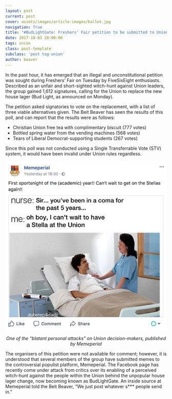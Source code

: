 ```yaml
---
layout: post
current: post
cover: assets/images/article-images/ballot.jpg
navigation: True
title: "#BudLightGate: Freshers’ Fair petition to be submitted to Union"
date: 2017-10-03 20:00:00
tags: union
class: post-template
subclass: 'post tag-union'
author: beaver
---
```


In the past hour, it has emerged that an illegal and unconstitutional petition was sought during Freshers’ Fair on Tuesday by FiveSixEight enthusiasts. Described as an unfair and short-sighted witch-hunt against Union leaders, the group gained 1,612 signatures, calling for the Union to replace the new house lager (Bud Light, as announced on Monday).

The petition asked signatories to vote on the replacement, with a list of three viable alternatives given. The Beit Beaver has seen the results of this poll, and can report that the results were as follows:

- Christian Union free tea with complimentary biscuit (777 votes)
- Bottled spring water from the vending machines (568 votes)
- Tears of Liberal Democrat-supporting students (267 votes)

Since this poll was not conducted using a Single Transferrable Vote (STV) system, it would have been invalid under Union rules regardless.

![Bud Light Meme](assets/images/article-images/bud-light-meme.png)
<center>
<i>One of the “blatant personal attacks” on Union decision-makers, published by Memeperial</i><br/>
</center>

The organisers of this petition were not available for comment; however, it is understood that several members of the group have submitted memes to the controversial populist platform, Memeperial. The Facebook page has recently come under attack from critics over its enabling of a perceived witch-hunt against the people within the Union behind the unpopular house lager change, now becoming known as BudLightGate. An inside source at Memeperial told the Beit Beaver, “We just post whatever s*** people send in.”
